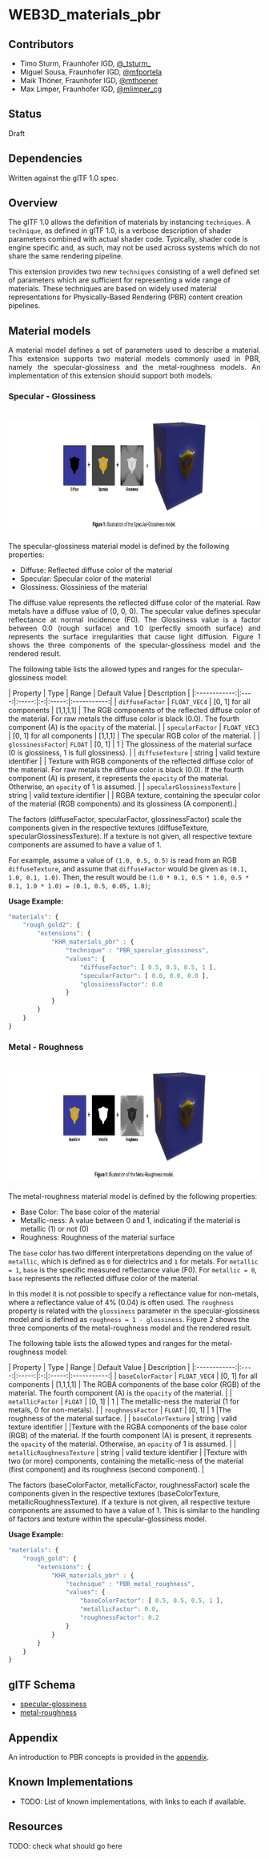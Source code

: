 # WEB3D_materials_pbr

## Contributors

* Timo Sturm, Fraunhofer IGD, [@\_tsturm\_](https://twitter.com/\_tsturm\_)
* Miguel Sousa, Fraunhofer IGD, [@mfportela](https://twitter.com/mfportela)
* Maik Th&ouml;ner, Fraunhofer IGD, [@mthoener](https://twitter.com/mthoener)
* Max Limper, Fraunhofer IGD, [@mlimper_cg](https://twitter.com/mlimper_cg)

## Status

Draft

## Dependencies

Written against the glTF 1.0 spec.

## Overview

The glTF 1.0 allows the definition of materials by instancing `techniques`. A `technique`, as defined in glTF 1.0, is a verbose description of shader parameters combined with actual shader code. Typically, shader code is engine specific and, as such, may not be used across systems which do not share the same rendering pipeline.

This extension provides two new `techniques` consisting of a well defined set of parameters which are sufficient for representing a wide range of materials. These techniques are based on widely used material representations for Physically-Based Rendering (PBR) content creation pipelines.



## Material models

<p style="text-align:justify;">A material model defines a set of parameters used to describe a material. This extension supports two material models commonly used in PBR, namely the specular-glossiness and the metal-roughness models. An implementation of this extension should support both models.</p>

### Specular - Glossiness

<img src="figures/specular_glossiness_2.png" align="middle" height="220" style="display: block; margin: 0 auto; padding: 20px 0 10px 0;">

The specular-glossiness material model is defined by the following properties:
* Diffuse:    Reflected diffuse color of the material
* Specular:   Specular color of the material
* Glossiness: Glossiniess of the material

<p style="text-align:justify;">The diffuse value represents the reflected diffuse color of the material. Raw metals have a diffuse value of (0, 0, 0). The specular value defines specular reflectance at normal incidence (F0). The Glossiness value is a factor between 0.0 (rough surface) and 1.0 (perfectly smooth surface) and represents the surface irregularities that cause light diffusion. Figure 1 shows the three components of the specular-glossiness model and the rendered result.</p>

The following table lists the allowed types and ranges for the specular-glossiness model:

| Property | Type | Range | Default Value | Description |
|:------------:|:----:|:-----:|:-:|:-----:|:-----------:|
| `diffuseFactor`   | `FLOAT_VEC4` | [0, 1] for all components | [1,1,1,1] | The RGB components of the reflected diffuse color of the material. For raw metals the diffuse color is black (0.0). The fourth component (A) is the `opacity` of the material. |
| `specularFactor`  | `FLOAT_VEC3` | [0, 1] for all components | [1,1,1]   | The specular RGB color of the material. |
| `glossinessFactor`| `FLOAT`      | [0, 1]                    | 1         | The glossiness of the material surface (0 is glossiness, 1 is full glossiness). |
| `diffuseTexture`  | string       | valid texture identifier  |           | Texture with RGB components of the reflected diffuse color of the material. For raw metals the diffuse color is black (0.0). If the fourth component (A) is present, it represents the `opacity` of the material. Otherwise, an `opacity` of 1 is assumed. |
| `specularGlossinessTexture` | string       | valid texture identifier  | | RGBA texture, containing the specular color of the material (RGB components) and its glossiness (A component).|

The factors (diffuseFactor, specularFactor, glossinessFactor) scale the components given in the respective textures (diffuseTexture, specularGlossinessTexture).
If a texture is not given, all respective texture components are assumed to have a value of 1.

For example, assume a value of `(1.0, 0.5, 0.5)` is read from an RGB `diffuseTexture`, and assume that `diffuseFactor` would be given as `(0.1, 1.0, 0.1, 1.0)`.
Then, the result would be `(1.0 * 0.1, 0.5 * 1.0, 0.5 * 0.1, 1.0 * 1.0) = (0.1, 0.5, 0.05, 1.0)`;


<strong>Usage Example:</strong>

```javascript
"materials": {    
    "rough_gold2": {
        "extensions": {
            "KHR_materials_pbr" : {
                "technique" : "PBR_specular_glossiness",
                "values": {
                    "diffuseFactor": [ 0.5, 0.5, 0.5, 1 ],
                    "specularFactor": [ 0.0, 0.0, 0.0 ],
                    "glossinessFactor": 0.8
                }
            }
        }
    }
}
```

### Metal - Roughness

<img src="figures/metal_roughness_2.png" align="middle" height="220" style="display: block; margin: 0 auto; padding: 20px 0 10px 0;">

The metal-roughness material model is defined by the following properties:
* Base Color: The base color of the material
* Metallic-ness: A value between 0 and 1, indicating if the material is metallic (1) or not (0)
* Roughness: Roughness of the material surface


The `base` color has two different interpretations depending on the value of `metallic`, which is defined as `0` for dielectrics and `1` for metals.
For `metallic = 1`, `base` is the specific measured reflectance value (F0).
For `metallic = 0`, `base` represents the reflected diffuse color of the material.

In this model it is not possible to specify a reflectance value for non-metals, where a reflectance value of 4% (0.04) is often used.
The `roughness` property is related with the `glossiness` parameter in the specular-glossiness model and is defined as `roughness = 1 - glossiness`. Figure 2 shows the three components of the metal-roughness model and the rendered result.

The following table lists the allowed types and ranges for the metal-roughness model:

| Property | Type | Range | Default Value | Description |
|:------------:|:----:|:-----:|:-:|:-----:|:-----------:|
| `baseColorFactor`           | `FLOAT_VEC4` | [0, 1] for all components | [1,1,1,1] | The RGBA components of the base color (RGB) of the material. The fourth component (A) is the `opacity` of the material. |
| `metallicFactor`            | `FLOAT`      | [0, 1]                    | 1         | The metallic-ness the material (1 for metals, 0 for non-metals). |
| `roughnessFactor`           | `FLOAT`      | [0, 1]                    | 1         |The roughness of the material surface. |
| `baseColorTexture`          | string       | valid texture identifier  |           |Texture with the RGBA components of the base color (RGB) of the material. If the fourth component (A) is present, it represents the `opacity` of the material. Otherwise, an `opacity` of 1 is assumed. |
| `metallicRoughnessTexture`  | string       | valid texture identifier  |           |Texture with two (or more) components, containing the metallic-ness of the material (first component) and its roughness (second component). |

The factors (baseColorFactor, metallicFactor, roughnessFactor) scale the components given in the respective textures (baseColorTexture, metallicRoughnessTexture).
If a texture is not given, all respective texture components are assumed to have a value of 1. This is similar to the handling of factors and texture within the specular-glossiness model.


<strong>Usage Example:</strong>

```javascript
"materials": {
    "rough_gold": {
        "extensions": {
            "KHR_materials_pbr" : {
                "technique" : "PBR_metal_roughness",
                "values": {
                    "baseColorFactor": [ 0.5, 0.5, 0.5, 1 ],
                    "metallicFactor": 0.0,
                    "roughnessFactor": 0.2
                }
            }
        }
    }
}
```


## glTF Schema


* [specular-glossiness](materials_pbr_specular_glossiness.schema.json)
* [metal-roughness](schema/materials_pbr_metal_roughness.schema.json)


## Appendix

An introduction to PBR concepts is provided in the [appendix](Appendix.md).


## Known Implementations

* TODO: List of known implementations, with links to each if available.

## Resources

TODO: check what should go here
